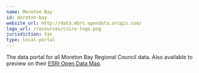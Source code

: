 ```yaml
---
name: Moreton Bay
id: moreton-bay
website_url: http://data.mbrc.opendata.arcgis.com/
logo_url: /resources/csiro-logo.png
jurisdiction: tas
type: local-portal
---
```


The data portal for all Moreton Bay Regional Council data. Also available to preview on their [ESRI Open Data Map](http://data.mbrc.opendata.arcgis.com/).